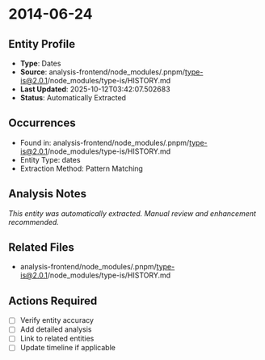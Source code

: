 # 2014-06-24

## Entity Profile
- **Type**: Dates
- **Source**: analysis-frontend/node_modules/.pnpm/type-is@2.0.1/node_modules/type-is/HISTORY.md
- **Last Updated**: 2025-10-12T03:42:07.502683
- **Status**: Automatically Extracted

## Occurrences
- Found in: analysis-frontend/node_modules/.pnpm/type-is@2.0.1/node_modules/type-is/HISTORY.md
- Entity Type: dates
- Extraction Method: Pattern Matching

## Analysis Notes
*This entity was automatically extracted. Manual review and enhancement recommended.*

## Related Files
- analysis-frontend/node_modules/.pnpm/type-is@2.0.1/node_modules/type-is/HISTORY.md

## Actions Required
- [ ] Verify entity accuracy
- [ ] Add detailed analysis
- [ ] Link to related entities
- [ ] Update timeline if applicable
